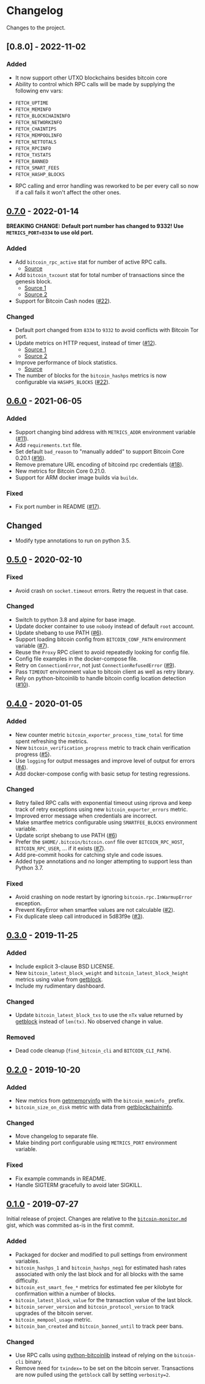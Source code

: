 # Changelog
Changes to the project.

## [0.8.0] - 2022-11-02

### Added
- It now support other UTXO blockchains besides bitcoin core
- Ability to control which RPC calls will be made by supplying the following env vars:
* `FETCH_UPTIME`
* `FETCH_MEMINFO`
* `FETCH_BLOCKCHAININFO`
* `FETCH_NETWORKINFO`
* `FETCH_CHAINTIPS`
* `FETCH_MEMPOOLINFO`
* `FETCH_NETTOTALS`
* `FETCH_RPCINFO`
* `FETCH_TXSTATS`
* `FETCH_BANNED`
* `FETCH_SMART_FEES`
* `FETCH_HASHP_BLOCKS`

- RPC calling and error handling was reworked to be per every call so now if a call fails it won't
affect the other ones.


## [0.7.0] - 2022-01-14

**BREAKING CHANGE: Default port number has changed to 9332! Use `METRICS_PORT=8334` to use old port.**

### Added
- Add `bitcoin_rpc_active` stat for number of active RPC calls.
  - [Source](https://github.com/EchterAgo/bitcoin-prometheus-exporter/commit/cc2a804e214556414c7184830166242c34d42457)
- Add `bitcoin_txcount` stat for total number of transactions since the genesis block.
  - [Source 1](https://github.com/EchterAgo/bitcoin-prometheus-exporter/commit/b368138574641e4e26a8a2dfc8be6eede82f4a73)
  - [Source 2](https://github.com/EchterAgo/bitcoin-prometheus-exporter/commit/a9a6b250f463906c1b1f9446d9a689c78c4add6d)
- Support for Bitcoin Cash nodes ([#22][pr-22]).

[pr-22]: https://github.com/jvstein/bitcoin-prometheus-exporter/pull/22

### Changed
- Default port changed from `8334` to `9332` to avoid conflicts with Bitcoin Tor port.
- Update metrics on HTTP request, instead of timer ([#12][issue-12]).
  - [Source 1](https://github.com/EchterAgo/bitcoin-prometheus-exporter/commit/c8382240b7a931503dfdd4c8cf89a8415326caf6)
  - [Source 2](https://github.com/EchterAgo/bitcoin-prometheus-exporter/commit/89212072386307fcb6a9f062ee7f958a266b1075)
- Improve performance of block statistics.
  - [Source](https://github.com/EchterAgo/bitcoin-prometheus-exporter/commit/9c018bf081bfdc604af03d8dedd125197401b2de)
- The number of blocks for the `bitcoin_hashps` metrics is now configurable via `HASHPS_BLOCKS` ([#22][pr-22]).

[issue-12]: https://github.com/jvstein/bitcoin-prometheus-exporter/issues/12


## [0.6.0] - 2021-06-05

### Added
- Support changing bind address with `METRICS_ADDR` environment variable ([#11][pr-11]).
- Add `requirements.txt` file.
- Set default `bad_reason` to "manually added" to support Bitcoin Core 0.20.1 ([#16][pr-16]).
- Remove premature URL encoding of bitcoind rpc credentials ([#18][pr-18]).
- New metrics for Bitcoin Core 0.21.0.
- Support for ARM docker image builds via `buildx`.

[pr-11]: https://github.com/jvstein/bitcoin-prometheus-exporter/pull/11
[pr-16]: https://github.com/jvstein/bitcoin-prometheus-exporter/pull/16
[pr-18]: https://github.com/jvstein/bitcoin-prometheus-exporter/pull/18

### Fixed
- Fix port number in README ([#17][pr-17]).

[pr-17]: https://github.com/jvstein/bitcoin-prometheus-exporter/pull/17

## Changed
- Modify type annotations to run on python 3.5.


## [0.5.0] - 2020-02-10

### Fixed
- Avoid crash on `socket.timeout` errors. Retry the request in that case.

### Changed
- Switch to python 3.8 and alpine for base image.
- Update docker container to use `nobody` instead of default `root` account.
- Update shebang to use PATH ([#6][pr-6]).
- Support loading bitcoin config from `BITCOIN_CONF_PATH` environment variable ([#7][pr-7]).
- Reuse the `Proxy` RPC client to avoid repeatedly looking for config file.
- Config file examples in the docker-compose file.
- Retry on `ConnectionError`, not just `ConnectionRefusedError` ([#9][pr-9]).
- Pass `TIMEOUT` environment value to bitcoin client as well as retry library.
- Rely on python-bitcoinlib to handle bitcoin config location detection ([#10][pr-10]).

[pr-6]: https://github.com/jvstein/bitcoin-prometheus-exporter/pull/6
[pr-7]: https://github.com/jvstein/bitcoin-prometheus-exporter/pull/7
[pr-9]: https://github.com/jvstein/bitcoin-prometheus-exporter/pull/9
[pr-10]: https://github.com/jvstein/bitcoin-prometheus-exporter/pull/10


## [0.4.0] - 2020-01-05

### Added
- New counter metric `bitcoin_exporter_process_time_total` for time spent refreshing the metrics.
- New `bitcoin_verification_progress` metric to track chain verification progress ([#5][pr-5]).
- Use `logging` for output messages and improve level of output for errors ([#4][issue-4]).
- Add docker-compose config with basic setup for testing regressions.

[pr-5]: https://github.com/jvstein/bitcoin-prometheus-exporter/pull/5
[issue-4]: https://github.com/jvstein/bitcoin-prometheus-exporter/issues/4

### Changed
- Retry failed RPC calls with exponential timeout using riprova and keep track of retry exceptions using new
  `bitcoin_exporter_errors` metric.
- Improved error message when credentials are incorrect.
- Make smartfee metrics configurable using `SMARTFEE_BLOCKS` environment variable.
- Update script shebang to use PATH ([#6][pr-6])
- Prefer the `$HOME/.bitcoin/bitcoin.conf` file over `BITCOIN_RPC_HOST`, `BITCOIN_RPC_USER`, ... if it exists ([#7][pr-7]).
- Add pre-commit hooks for catching style and code issues.
- Added type annotations and no longer attempting to support less than Python 3.7.

[pr-6]: https://github.com/jvstein/bitcoin-prometheus-exporter/pull/6
[pr-7]: https://github.com/jvstein/bitcoin-prometheus-exporter/pull/7

### Fixed
- Avoid crashing on node restart by ignoring `bitcoin.rpc.InWarmupError` exception.
- Prevent KeyError when smartfee values are not calculable ([#2][issue-2]).
- Fix duplicate sleep call introduced in 5d83f9e ([#3][issue-3]).

[issue-2]: https://github.com/jvstein/bitcoin-prometheus-exporter/issues/2
[issue-3]: https://github.com/jvstein/bitcoin-prometheus-exporter/issues/3


## [0.3.0] - 2019-11-25

### Added
- Include explicit 3-clause BSD LICENSE.
- New `bitcoin_latest_block_weight` and `bitcoin_latest_block_height` metrics using value from [getblock].
- Include my rudimentary dashboard.

### Changed
- Update `bitcoin_latest_block_txs` to use the `nTx` value returned by [getblock] instead of `len(tx)`. No observed change in value.

### Removed
- Dead code cleanup (`find_bitcoin_cli` and `BITCOIN_CLI_PATH`).

[getblock]: https://bitcoincore.org/en/doc/0.18.0/rpc/blockchain/getblock/


## [0.2.0] - 2019-10-20

### Added
- New metrics from [getmemoryinfo] with the `bitcoin_meminfo_` prefix.
- `bitcoin_size_on_disk` metric with data from [getblockchaininfo].

[getmemoryinfo]: https://bitcoincore.org/en/doc/0.18.0/rpc/control/getmemoryinfo/
[getblockchaininfo]: https://bitcoincore.org/en/doc/0.18.0/rpc/blockchain/getblockchaininfo/

### Changed
- Move changelog to separate file.
- Make binding port configurable using `METRICS_PORT` environment variable.

### Fixed
- Fix example commands in README.
- Handle SIGTERM gracefully to avoid later SIGKILL.


## [0.1.0] - 2019-07-27

Initial release of project. Changes are relative to the [`bitcoin-monitor.md`][source-gist] gist, which was commited
as-is in the first commit.

[source-gist]: https://gist.github.com/ageis/a0623ae6ec9cfc72e5cb6bde5754ab1f

### Added
- Packaged for docker and modified to pull settings from environment variables.
- `bitcoin_hashps_1` and `bitcoin_hashps_neg1` for estimated hash rates associated with only the last block and for all blocks with the same difficulty.
- `bitcoin_est_smart_fee_*` metrics for estimated fee per kilobyte for confirmation within a number of blocks.
- `bitcoin_latest_block_value` for the transaction value of the last block.
- `bitcoin_server_version` and `bitcoin_protocol_version` to track upgrades of the bitcoin server.
- `bitcoin_mempool_usage` metric.
- `bitcoin_ban_created` and `bitcoin_banned_until` to track peer bans.

### Changed
- Use RPC calls using [python-bitcoinlib] instead of relying on the `bitcoin-cli` binary.
- Remove need for `txindex=` to be set on the bitcoin server. Transactions are now pulled using the `getblock` call by setting `verbosity=2`.

[python-bitcoinlib]: https://github.com/petertodd/python-bitcoinlib

[Unreleased]: https://github.com/jvstein/bitcoin-prometheus-exporter/compare/v0.7.0...HEAD
[0.7.0]: https://github.com/jvstein/bitcoin-prometheus-exporter/compare/v0.6.0...v0.7.0
[0.6.0]: https://github.com/jvstein/bitcoin-prometheus-exporter/compare/v0.5.0...v0.6.0
[0.5.0]: https://github.com/jvstein/bitcoin-prometheus-exporter/compare/v0.4.0...v0.5.0
[0.4.0]: https://github.com/jvstein/bitcoin-prometheus-exporter/compare/v0.3.0...v0.4.0
[0.3.0]: https://github.com/jvstein/bitcoin-prometheus-exporter/compare/v0.2.0...v0.3.0
[0.2.0]: https://github.com/jvstein/bitcoin-prometheus-exporter/compare/v0.1.0...v0.2.0
[0.1.0]: https://github.com/jvstein/bitcoin-prometheus-exporter/compare/5abac0a8c58a9c0a79c6493b3273e04fda7b050f...v0.1.0
